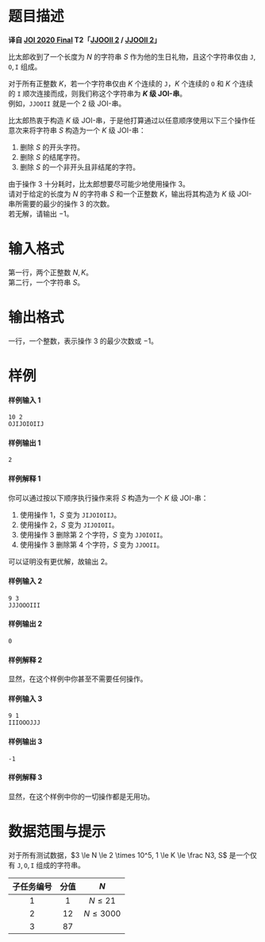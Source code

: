 
# 题目描述

**译自 [JOI 2020 Final](https://www.ioi-jp.org/joi/2019/2020-ho/index.html) T2「[JJOOII 2](https://www.ioi-jp.org/joi/2019/2020-ho/2020-ho-t2.pdf) / [JJOOII 2](https://www.ioi-jp.org/joi/2019/2020-ho/2020-ho-t2-en.pdf)」**

比太郎收到了一个长度为 $N$ 的字符串 $S$ 作为他的生日礼物，且这个字符串仅由 $\texttt J,\texttt O,\texttt I$ 组成。

对于所有正整数 $K$，若一个字符串仅由 $K$ 个连续的 $\texttt J$，$K$ 个连续的 $\texttt O$ 和 $K$ 个连续的 $\texttt I$ 顺次连接而成，则我们称这个字符串为 **$K$ 级 JOI-串**。  
例如，$\texttt{JJOOII}$ 就是一个 $2$ 级 JOI-串。

比太郎热衷于构造 $K$ 级 JOI-串，于是他打算通过以任意顺序使用以下三个操作任意次来将字符串 $S$ 构造为一个 $K$ 级 JOI-串：
1. 删除 $S$ 的开头字符。
2. 删除 $S$ 的结尾字符。
3. 删除 $S$ 的一个非开头且非结尾的字符。

由于操作 $3$ 十分耗时，比太郎想要尽可能少地使用操作 $3$。  
请对于给定的长度为 $N$ 的字符串 $S$ 和一个正整数 $K$，输出将其构造为 $K$ 级 JOI-串所需要的最少的操作 $3$ 的次数。  
若无解，请输出 $-1$。

# 输入格式

第一行，两个正整数 $N,K$。  
第二行，一个字符串 $S$。

# 输出格式

一行，一个整数，表示操作 $3$ 的最少次数或 $-1$。

# 样例

#### 样例输入 1
```plain
10 2
OJIJOIOIIJ
```

#### 样例输出 1
```plain
2
```

#### 样例解释 1
你可以通过按以下顺序执行操作来将 $S$ 构造为一个 $K$ 级 JOI-串：
1. 使用操作 $1$，$S$ 变为 $\texttt{JIJOIOIIJ}$。
2. 使用操作 $2$，$S$ 变为 $\texttt{JIJOIOII}$。  
3. 使用操作 $3$ 删除第 $2$ 个字符，$S$ 变为 $\texttt{JJOIOII}$。  
4. 使用操作 $3$ 删除第 $4$ 个字符，$S$ 变为 $\texttt{JJOOII}$。

可以证明没有更优解，故输出 $2$。

#### 样例输入 2
```plain
9 3
JJJOOOIII
```

#### 样例输出 2
```plain
0
```

#### 样例解释 2
显然，在这个样例中你甚至不需要任何操作。

#### 样例输入 3
```plain
9 1
IIIOOOJJJ
```

#### 样例输出 3
```plain
-1
```

#### 样例解释 3
显然，在这个样例中你的一切操作都是无用功。

# 数据范围与提示

对于所有测试数据，$3 \le N \le 2 \times 10^5, 1 \le K \le \frac N3, S$ 是一个仅有 $\texttt J, \texttt O, \texttt I$ 组成的字符串。

|子任务编号|分值|$N$|
|:-:|:-:|:-:|
|$1$|<!-- Please don't merge -->$1$|$N \le 21$|
|$2$|$12$|$N \le 3000$|
|$3$|$87$||

